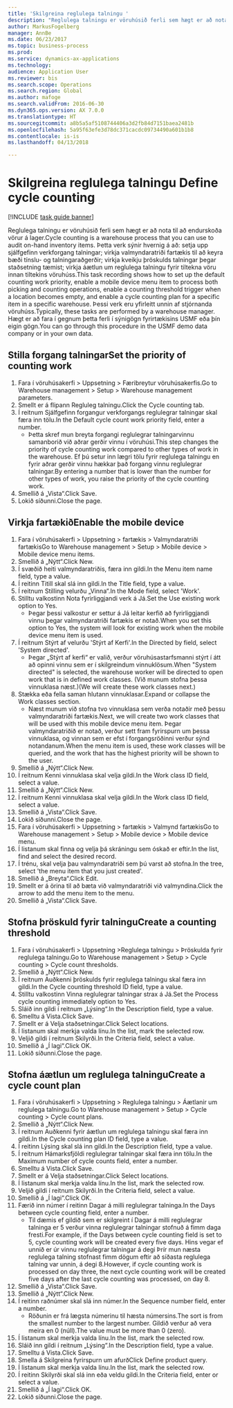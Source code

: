 ```yaml
--- 
title: 'Skilgreina reglulega talningu '
description: "Reglulega talningu er vöruhúsið ferli sem hægt er að nota til að endurskoða vörur á lager."
author: MarkusFogelberg
manager: AnnBe
ms.date: 06/23/2017
ms.topic: business-process
ms.prod: 
ms.service: dynamics-ax-applications
ms.technology: 
audience: Application User
ms.reviewer: bis
ms.search.scope: Operations
ms.search.region: Global
ms.author: mafoge
ms.search.validFrom: 2016-06-30
ms.dyn365.ops.version: AX 7.0.0
ms.translationtype: HT
ms.sourcegitcommit: a8b5a5af5108744406a3d2fb84d7151baea2481b
ms.openlocfilehash: 5a95f63efe3d78dc371cacdc09734490a601b1b8
ms.contentlocale: is-is
ms.lasthandoff: 04/13/2018

---
```

# <a name="define-cycle-counting"></a><span data-ttu-id="6f26e-103">Skilgreina reglulega talningu </span><span class="sxs-lookup"><span data-stu-id="6f26e-103">Define cycle counting</span></span> 

[!INCLUDE [task guide banner](../../includes/task-guide-banner.md)]

<span data-ttu-id="6f26e-104">Reglulega talningu er vöruhúsið ferli sem hægt er að nota til að endurskoða vörur á lager.</span><span class="sxs-lookup"><span data-stu-id="6f26e-104">Cycle counting is a warehouse process that you can use to audit on-hand inventory items.</span></span> <span data-ttu-id="6f26e-105">Þetta verk sýnir hvernig á að: setja upp sjálfgefinn verkforgang talningar; virkja valmyndaratriði fartækis til að keyra bæði tínslu- og talningaraðgerðir; virkja kveikju þröskulds talningar þegar staðsetning tæmist; virkja áætlun um reglulega talningu fyrir tiltekna vöru innan tiltekins vöruhúss.</span><span class="sxs-lookup"><span data-stu-id="6f26e-105">This task recording shows how to set up the default counting work priority, enable a mobile device menu item to process both picking and counting operations, enable a counting threshold trigger when a location becomes empty, and enable a cycle counting plan for a specific item in a specific warehouse.</span></span> <span data-ttu-id="6f26e-106">Þessi verk eru yfirleitt unnin af stjórnanda vöruhúss.</span><span class="sxs-lookup"><span data-stu-id="6f26e-106">Typically, these tasks are performed by a warehouse manager.</span></span> <span data-ttu-id="6f26e-107">Hægt er að fara í gegnum þetta ferli í sýnigögn fyrirtækisins USMF eða þín eigin gögn.</span><span class="sxs-lookup"><span data-stu-id="6f26e-107">You can go through this procedure in the USMF demo data company or in your own data.</span></span>


## <a name="set-the-priority-of-counting-work"></a><span data-ttu-id="6f26e-108">Stilla forgang talningar</span><span class="sxs-lookup"><span data-stu-id="6f26e-108">Set the priority of counting work</span></span>
1. <span data-ttu-id="6f26e-109">Fara í vöruhúsakerfi > Uppsetning > Færibreytur vöruhúsakerfis.</span><span class="sxs-lookup"><span data-stu-id="6f26e-109">Go to Warehouse management > Setup > Warehouse management parameters.</span></span>
2. <span data-ttu-id="6f26e-110">Smellt er á flipann Regluleg talningu.</span><span class="sxs-lookup"><span data-stu-id="6f26e-110">Click the Cycle counting tab.</span></span>
3. <span data-ttu-id="6f26e-111">Í reitnum Sjálfgefinn forgangur verkforgangs reglulegrar talningar skal færa inn tölu.</span><span class="sxs-lookup"><span data-stu-id="6f26e-111">In the Default cycle count work priority field, enter a number.</span></span>
    * <span data-ttu-id="6f26e-112">Þetta skref mun breyta forgangi reglulegrar talningarvinnu samanborið við aðrar gerðir vinnu í vöruhúsi.</span><span class="sxs-lookup"><span data-stu-id="6f26e-112">This step changes the priority of cycle counting work compared to other types of work in the warehouse.</span></span> <span data-ttu-id="6f26e-113">Ef þú setur inn lægri tölu fyrir reglulega talningu en fyrir aðrar gerðir vinnu hækkar það forgang vinnu reglulegrar talningar.</span><span class="sxs-lookup"><span data-stu-id="6f26e-113">By entering a number that is lower than the number for other types of work, you raise the priority of the cycle counting work.</span></span>  
4. <span data-ttu-id="6f26e-114">Smellið á „Vista“.</span><span class="sxs-lookup"><span data-stu-id="6f26e-114">Click Save.</span></span>
5. <span data-ttu-id="6f26e-115">Lokið síðunni.</span><span class="sxs-lookup"><span data-stu-id="6f26e-115">Close the page.</span></span>

## <a name="enable-the-mobile-device"></a><span data-ttu-id="6f26e-116">Virkja fartækið</span><span class="sxs-lookup"><span data-stu-id="6f26e-116">Enable the mobile device</span></span>
1. <span data-ttu-id="6f26e-117">Fara í vöruhúsakerfi > Uppsetning > fartækis > Valmyndaratriði fartækis</span><span class="sxs-lookup"><span data-stu-id="6f26e-117">Go to Warehouse management > Setup > Mobile device > Mobile device menu items.</span></span>
2. <span data-ttu-id="6f26e-118">Smellið á „Nýtt“.</span><span class="sxs-lookup"><span data-stu-id="6f26e-118">Click New.</span></span>
3. <span data-ttu-id="6f26e-119">Í svæðið heiti valmyndaratriðis, færa inn gildi.</span><span class="sxs-lookup"><span data-stu-id="6f26e-119">In the Menu item name field, type a value.</span></span>
4. <span data-ttu-id="6f26e-120">Í reitinn Titill skal slá inn gildi.</span><span class="sxs-lookup"><span data-stu-id="6f26e-120">In the Title field, type a value.</span></span>
5. <span data-ttu-id="6f26e-121">Í reitnum Stilling velurðu „Vinna“.</span><span class="sxs-lookup"><span data-stu-id="6f26e-121">In the Mode field, select 'Work'.</span></span>
6. <span data-ttu-id="6f26e-122">Stilltu valkostinn Nota fyrirliggjandi verk á Já.</span><span class="sxs-lookup"><span data-stu-id="6f26e-122">Set the Use existing work option to Yes.</span></span>
    * <span data-ttu-id="6f26e-123">Þegar þessi valkostur er settur á Já leitar kerfið að fyrirliggjandi vinnu þegar valmyndaratriði fartækis er notað.</span><span class="sxs-lookup"><span data-stu-id="6f26e-123">When you set this option to Yes, the system will look for existing work when the mobile device menu item is used.</span></span>  
7. <span data-ttu-id="6f26e-124">Í reitnum Stýrt af velurðu 'Stýrt af Kerfi'.</span><span class="sxs-lookup"><span data-stu-id="6f26e-124">In the Directed by field, select 'System directed'.</span></span>
    * <span data-ttu-id="6f26e-125">Þegar „Stýrt af kerfi“ er valið, verður vöruhúsastarfsmanni stýrt í átt að opinni vinnu sem er í skilgreindum vinnuklösum.</span><span class="sxs-lookup"><span data-stu-id="6f26e-125">When "System directed" is selected, the warehouse worker will be directed to open work that is in defined work classes.</span></span> <span data-ttu-id="6f26e-126">(Við munum stofna þessa vinnuklasa næst.)</span><span class="sxs-lookup"><span data-stu-id="6f26e-126">(We will create these work classes next.)</span></span>  
8. <span data-ttu-id="6f26e-127">Stækka eða fella saman hlutann vinnuklasar.</span><span class="sxs-lookup"><span data-stu-id="6f26e-127">Expand or collapse the Work classes section.</span></span>
    * <span data-ttu-id="6f26e-128">Næst munum við stofna tvo vinnuklasa sem verða notaðir með þessu valmyndaratriði fartækis.</span><span class="sxs-lookup"><span data-stu-id="6f26e-128">Next, we will create two work classes that will be used with this mobile device menu item.</span></span> <span data-ttu-id="6f26e-129">Þegar valmyndaratriðið er notað, verður sett fram fyrirspurn um þessa vinnuklasa, og vinnan sem er efst í forgangsröðinni verður sýnd notandanum.</span><span class="sxs-lookup"><span data-stu-id="6f26e-129">When the menu item is used, these work classes will be queried, and the work that has the highest priority will be shown to the user.</span></span>  
9. <span data-ttu-id="6f26e-130">Smellið á „Nýtt“.</span><span class="sxs-lookup"><span data-stu-id="6f26e-130">Click New.</span></span>
10. <span data-ttu-id="6f26e-131">Í reitnum Kenni vinnuklasa skal velja gildi.</span><span class="sxs-lookup"><span data-stu-id="6f26e-131">In the Work class ID field, select a value.</span></span>
11. <span data-ttu-id="6f26e-132">Smellið á „Nýtt“.</span><span class="sxs-lookup"><span data-stu-id="6f26e-132">Click New.</span></span>
12. <span data-ttu-id="6f26e-133">Í reitnum Kenni vinnuklasa skal velja gildi.</span><span class="sxs-lookup"><span data-stu-id="6f26e-133">In the Work class ID field, select a value.</span></span>
13. <span data-ttu-id="6f26e-134">Smellið á „Vista“.</span><span class="sxs-lookup"><span data-stu-id="6f26e-134">Click Save.</span></span>
14. <span data-ttu-id="6f26e-135">Lokið síðunni.</span><span class="sxs-lookup"><span data-stu-id="6f26e-135">Close the page.</span></span>
15. <span data-ttu-id="6f26e-136">Fara í vöruhúsakerfi > Uppsetning > fartækis > Valmynd fartækis</span><span class="sxs-lookup"><span data-stu-id="6f26e-136">Go to Warehouse management > Setup > Mobile device > Mobile device menu.</span></span>
16. <span data-ttu-id="6f26e-137">Í listanum skal finna og velja þá skráningu sem óskað er eftir.</span><span class="sxs-lookup"><span data-stu-id="6f26e-137">In the list, find and select the desired record.</span></span>
17. <span data-ttu-id="6f26e-138">Í trénu, skal velja þau valmyndaratriði sem þú varst að stofna.</span><span class="sxs-lookup"><span data-stu-id="6f26e-138">In the tree, select 'the menu item that you just created'.</span></span>
18. <span data-ttu-id="6f26e-139">Smellið á „Breyta“.</span><span class="sxs-lookup"><span data-stu-id="6f26e-139">Click Edit.</span></span>
19. <span data-ttu-id="6f26e-140">Smellt er á örina til að bæta við valmyndaratriði við valmyndina.</span><span class="sxs-lookup"><span data-stu-id="6f26e-140">Click the arrow to add the menu item to the menu.</span></span>
20. <span data-ttu-id="6f26e-141">Smellið á „Vista“.</span><span class="sxs-lookup"><span data-stu-id="6f26e-141">Click Save.</span></span>

## <a name="create-a-counting-threshold"></a><span data-ttu-id="6f26e-142">Stofna þröskuld fyrir talningu</span><span class="sxs-lookup"><span data-stu-id="6f26e-142">Create a counting threshold</span></span>
1. <span data-ttu-id="6f26e-143">Fara í vöruhúsakerfi > Uppsetning >Reglulega talningu > Þröskulda fyrir reglulega talningu.</span><span class="sxs-lookup"><span data-stu-id="6f26e-143">Go to Warehouse management > Setup > Cycle counting > Cycle count thresholds.</span></span>
2. <span data-ttu-id="6f26e-144">Smellið á „Nýtt“.</span><span class="sxs-lookup"><span data-stu-id="6f26e-144">Click New.</span></span>
3. <span data-ttu-id="6f26e-145">Í reitnum Auðkenni þröskulds fyrir reglulega talningu skal færa inn gildi.</span><span class="sxs-lookup"><span data-stu-id="6f26e-145">In the Cycle counting threshold ID field, type a value.</span></span>
4. <span data-ttu-id="6f26e-146">Stilltu valkostinn Vinna reglulegrar talningar strax á Já.</span><span class="sxs-lookup"><span data-stu-id="6f26e-146">Set the Process cycle counting immediately option to Yes.</span></span>
5. <span data-ttu-id="6f26e-147">Sláið inn gildi í reitnum „Lýsing“.</span><span class="sxs-lookup"><span data-stu-id="6f26e-147">In the Description field, type a value.</span></span>
6. <span data-ttu-id="6f26e-148">Smelltu á Vista.</span><span class="sxs-lookup"><span data-stu-id="6f26e-148">Click Save.</span></span>
7. <span data-ttu-id="6f26e-149">Smellt er á Velja staðsetningar.</span><span class="sxs-lookup"><span data-stu-id="6f26e-149">Click Select locations.</span></span>
8. <span data-ttu-id="6f26e-150">Í listanum skal merkja valda línu.</span><span class="sxs-lookup"><span data-stu-id="6f26e-150">In the list, mark the selected row.</span></span>
9. <span data-ttu-id="6f26e-151">Veljið gildi í reitnum Skilyrði.</span><span class="sxs-lookup"><span data-stu-id="6f26e-151">In the Criteria field, select a value.</span></span>
10. <span data-ttu-id="6f26e-152">Smellið á „Í lagi“.</span><span class="sxs-lookup"><span data-stu-id="6f26e-152">Click OK.</span></span>
11. <span data-ttu-id="6f26e-153">Lokið síðunni.</span><span class="sxs-lookup"><span data-stu-id="6f26e-153">Close the page.</span></span>

## <a name="create-a-cycle-count-plan"></a><span data-ttu-id="6f26e-154">Stofna áætlun um reglulega talningu</span><span class="sxs-lookup"><span data-stu-id="6f26e-154">Create a cycle count plan</span></span>
1. <span data-ttu-id="6f26e-155">Fara í vöruhúsakerfi > Uppsetning > Reglulega talningu > Áætlanir um reglulega talningu.</span><span class="sxs-lookup"><span data-stu-id="6f26e-155">Go to Warehouse management > Setup > Cycle counting > Cycle count plans.</span></span>
2. <span data-ttu-id="6f26e-156">Smellið á „Nýtt“.</span><span class="sxs-lookup"><span data-stu-id="6f26e-156">Click New.</span></span>
3. <span data-ttu-id="6f26e-157">Í reitnum Auðkenni fyrir áætlun um reglulega talningu skal færa inn gildi.</span><span class="sxs-lookup"><span data-stu-id="6f26e-157">In the Cycle counting plan ID field, type a value.</span></span>
4. <span data-ttu-id="6f26e-158">Í reitinn Lýsing skal slá inn gildi.</span><span class="sxs-lookup"><span data-stu-id="6f26e-158">In the Description field, type a value.</span></span>
5. <span data-ttu-id="6f26e-159">Í reitnum Hámarksfjöldi reglulegrar talningar skal færa inn tölu.</span><span class="sxs-lookup"><span data-stu-id="6f26e-159">In the Maximum number of cycle counts field, enter a number.</span></span>
6. <span data-ttu-id="6f26e-160">Smelltu á Vista.</span><span class="sxs-lookup"><span data-stu-id="6f26e-160">Click Save.</span></span>
7. <span data-ttu-id="6f26e-161">Smellt er á Velja staðsetningar.</span><span class="sxs-lookup"><span data-stu-id="6f26e-161">Click Select locations.</span></span>
8. <span data-ttu-id="6f26e-162">Í listanum skal merkja valda línu.</span><span class="sxs-lookup"><span data-stu-id="6f26e-162">In the list, mark the selected row.</span></span>
9. <span data-ttu-id="6f26e-163">Veljið gildi í reitnum Skilyrði.</span><span class="sxs-lookup"><span data-stu-id="6f26e-163">In the Criteria field, select a value.</span></span>
10. <span data-ttu-id="6f26e-164">Smellið á „Í lagi“.</span><span class="sxs-lookup"><span data-stu-id="6f26e-164">Click OK.</span></span>
11. <span data-ttu-id="6f26e-165">Færið inn númer í reitinn Dagar á milli reglulegrar talninga.</span><span class="sxs-lookup"><span data-stu-id="6f26e-165">In the Days between cycle counting field, enter a number.</span></span>
    * <span data-ttu-id="6f26e-166">Til dæmis ef gildið sem er skilgreint í Dagar á milli reglulegrar talninga er 5 verður vinna reglulegrar talningar stofnuð á fimm daga fresti.</span><span class="sxs-lookup"><span data-stu-id="6f26e-166">For example, if the Days between cycle counting field is set to 5, cycle counting work will be created every five days.</span></span> <span data-ttu-id="6f26e-167">Hins vegar ef unnið er úr vinnu reglulegrar talningar á degi Þrír mun næsta reglulega talning stofnast fimm dögum eftir að síðasta reglulega talning var unnin, á degi 8.</span><span class="sxs-lookup"><span data-stu-id="6f26e-167">However, if cycle counting work is processed on day three, the next cycle counting work will be created five days after the last cycle counting was processed, on day 8.</span></span>  
12. <span data-ttu-id="6f26e-168">Smellið á „Vista“.</span><span class="sxs-lookup"><span data-stu-id="6f26e-168">Click Save.</span></span>
13. <span data-ttu-id="6f26e-169">Smellið á „Nýtt“.</span><span class="sxs-lookup"><span data-stu-id="6f26e-169">Click New.</span></span>
14. <span data-ttu-id="6f26e-170">Í reitinn raðnúmer skal slá inn númer.</span><span class="sxs-lookup"><span data-stu-id="6f26e-170">In the Sequence number field, enter a number.</span></span>
    * <span data-ttu-id="6f26e-171">Röðunin er frá lægsta númerinu til hæsta númersins.</span><span class="sxs-lookup"><span data-stu-id="6f26e-171">The sort is from the smallest number to the largest number.</span></span> <span data-ttu-id="6f26e-172">Gildið verður að vera meira en 0 (núll).</span><span class="sxs-lookup"><span data-stu-id="6f26e-172">The value must be more than 0 (zero).</span></span>  
15. <span data-ttu-id="6f26e-173">Í listanum skal merkja valda línu.</span><span class="sxs-lookup"><span data-stu-id="6f26e-173">In the list, mark the selected row.</span></span>
16. <span data-ttu-id="6f26e-174">Sláið inn gildi í reitnum „Lýsing“.</span><span class="sxs-lookup"><span data-stu-id="6f26e-174">In the Description field, type a value.</span></span>
17. <span data-ttu-id="6f26e-175">Smelltu á Vista.</span><span class="sxs-lookup"><span data-stu-id="6f26e-175">Click Save.</span></span>
18. <span data-ttu-id="6f26e-176">Smella á Skilgreina fyrirspurn um afurð</span><span class="sxs-lookup"><span data-stu-id="6f26e-176">Click Define product query.</span></span>
19. <span data-ttu-id="6f26e-177">Í listanum skal merkja valda línu.</span><span class="sxs-lookup"><span data-stu-id="6f26e-177">In the list, mark the selected row.</span></span>
20. <span data-ttu-id="6f26e-178">Í reitinn Skilyrði skal slá inn eða veldu gildi.</span><span class="sxs-lookup"><span data-stu-id="6f26e-178">In the Criteria field, enter or select a value.</span></span>
21. <span data-ttu-id="6f26e-179">Smellið á „Í lagi“.</span><span class="sxs-lookup"><span data-stu-id="6f26e-179">Click OK.</span></span>
22. <span data-ttu-id="6f26e-180">Lokið síðunni.</span><span class="sxs-lookup"><span data-stu-id="6f26e-180">Close the page.</span></span>



